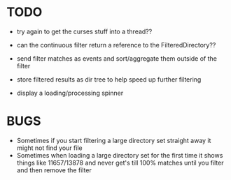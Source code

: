 # TODO

- try again to get the curses stuff into a thread??

- can the continuous filter return a reference to the FilteredDirectory??
- send filter matches as events and sort/aggregate them outside of the filter
- store filtered results as dir tree to help speed up further filtering
- display a loading/processing spinner


# BUGS

- Sometimes if you start filtering a large directory set straight away it might not find your file
- Sometimes when loading a large directory set for the first time it shows things like 11657/13878 and never get's
  till 100% matches until you filter and then remove the filter
